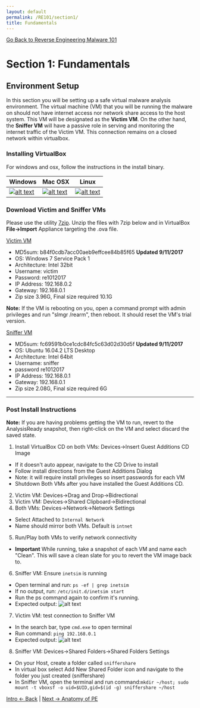 ```yaml
---
layout: default
permalink: /RE101/section1/
title: Fundamentals
---
```

[Go Back to Reverse Engineering Malware 101](https://nobarxtx.github.io/RE101/)

# Section 1: Fundamentals #

## Environment Setup ##

In this section you will be setting up a safe virtual malware analysis environment. The virtual machine (VM) that you will be running the malware on should not have internet access nor network share access to the host system. This VM will be designated as the **Victim VM**. On the other hand, the **Sniffer VM** will have a passive role in serving and monitoring the internet traffic of the Victim VM. This connection remains on a closed network within virtualbox.

### Installing VirtualBox ###

For windows and osx, follow the instructions in the install binary.

| Windows | Mac OSX | Linux |
| --- | --- | --- |
| [![alt text](https://nobarxtx.github.io/RE101/images/VBwin.png "Windows Virualbox")](http://download.virtualbox.org/virtualbox/5.1.14/VirtualBox-5.1.14-112924-Win.exe) | [![alt text](https://nobarxtx.github.io/RE101/images/VBmac.png "OSX Virtualbox")](http://download.virtualbox.org/virtualbox/5.1.14/VirtualBox-5.1.14-112924-OSX.dmg) | [![alt text](https://nobarxtx.github.io/RE101/images/Vblinux.png "Linux Virtualbox")](https://www.virtualbox.org/wiki/Linux_Downloads) |

### Download Victim and Sniffer VMs ###

Please use the utility [7zip](http://www.7-zip.org/download.html). Unzip the files with 7zip below and in VirtualBox **File->Import** Appliance targeting the .ova file. 


[Victim VM](https://drive.google.com/open?id=0B_0DJl2kuzoNZkpveEtiMWJKWDA)

* MD5sum: b84f0cdb7acc00aeb9effcee84b85f65 **Updated 9/11/2017**
* OS: Windows 7 Service Pack 1
* Architecture: Intel 32bit
* Username: victim
* Password: re1012017
* IP Address: 192.168.0.2
* Gateway: 192.168.0.1
* Zip size 3.96G, Final size required 10.1G

**Note:** If the VM is rebooting on you, open a command prompt with admin privileges and run "slmgr /rearm", then reboot. It should reset the VM's trial version.

[Sniffer VM](https://drive.google.com/open?id=0B_0DJl2kuzoNT3IwNElLV3VRdms)

* MD5sum: fc69591b0ce1cdc84fc5c63d02d30d5f **Updated 9/11/2017**
* OS: Ubuntu 16.04.2 LTS Desktop
* Architecture: Intel 64bit
* Username: sniffer
* password re1012017
* IP Address: 192.168.0.1
* Gateway: 192.168.0.1
* Zip size 2.08G, Final size required 6G

---

### Post Install Instructions ###

**Note:** If you are having problems getting the VM to run, revert to the AnalysisReady snapshot, then right-click on the VM and select discard the saved state.

1. Install VirtualBox CD on both VMs: Devices->Insert Guest Additions CD Image
  * If it doesn't auto appear, navigate to the CD Drive to install
  * Follow install directions from the Guest Additions Dialog
  * Note: it will require install privileges so insert passwords for each VM
  * Shutdown Both VMs after you have installed the Guest Additions CD.
2. Victim VM: Devices->Drag and Drop->Bidrectional 
3. Victim VM: Devices->Shared Clipboard->Bidirectional
4. Both VMs: Devices->Network->Network Settings
  *  Select Attached to `Internal Network`
  *  Name should mirror both VMs. Default is `intnet`
5. Run/Play both VMs to verify network connectivity
  * **Important** While running, take a snapshot of each VM and name each "Clean". This will save a clean slate for you to revert the VM image back to.
6. Sniffer VM: Ensure `inetsim` is running
  * Open terminal and run: `ps -ef | grep inetsim`
  * If no output, run: `/etc/init.d/inetsim start`
  * Run the ps command again to confirm it's running.
  * Expected output: ![alt text](https://nobarxtx.github.io/RE101/images/VerifyInetsim.png "ps output")
7. Victim VM: test connection to Sniffer VM
  * In the search bar, type `cmd.exe` to open terminal
  * Run command: `ping 192.168.0.1`
  * Expected output: ![alt text](https://nobarxtx.github.io/RE101/images/PingGateway.png "Ping Output")
8. Sniffer VM: Devices->Shared Folders->Shared Folders Settings
  * On your Host, create a folder called `sniffershare`
  * In virtual box select Add New Shared Folder icon and navigate to the folder you just created (sniffershare)
  * In Sniffer VM, open the terminal and run command:`mkdir ~/host; sudo mount -t vboxsf -o uid=$UID,gid=$(id -g) sniffershare ~/host`

[Intro <- Back](https://nobarxtx.github.io/RE101/intro) | [Next -> Anatomy of PE](https://nobarxtx.github.io/RE101/section1.2)
